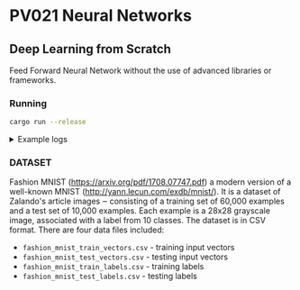# PV021 Neural Networks
## Deep Learning from Scratch

Feed Forward Neural Network without the use of advanced libraries or frameworks.

### Running
```bash
cargo run --release
```

<details>
  <summary>Example logs</summary>

  ```rust
Epoch # 0/5  | Batch #  1/199 | Loss 2.4956 | Learning rate 0.00099900 | Step time 191 ms
Epoch # 0/5  | Batch # 21/199 | Loss 0.6277 | Learning rate 0.00097943 | Step time 192 ms
Epoch # 0/5  | Batch # 41/199 | Loss 0.5979 | Learning rate 0.00096061 | Step time 197 ms
Epoch # 0/5  | Batch # 61/199 | Loss 0.5577 | Learning rate 0.00094251 | Step time 188 ms
Epoch # 0/5  | Batch # 81/199 | Loss 0.5354 | Learning rate 0.00092507 | Step time 197 ms
Epoch # 0/5  | Batch #101/199 | Loss 0.5134 | Learning rate 0.00090827 | Step time 187 ms
Epoch # 0/5  | Batch #121/199 | Loss 0.5106 | Learning rate 0.00089206 | Step time 189 ms
Epoch # 0/5  | Batch #141/199 | Loss 0.4118 | Learning rate 0.00087642 | Step time 207 ms
Epoch # 0/5  | Batch #161/199 | Loss 0.5314 | Learning rate 0.00086133 | Step time 182 ms
Epoch # 0/5  | Batch #181/199 | Loss 0.4518 | Learning rate 0.00084674 | Step time 192 ms
Epoch # 0/5  | Batch #199/199 | Loss 0.4496 | Learning rate 0.00083403 | Step time 199 ms
############
Validation metrics for epoch #1/5
Evaluating on Valid split
Got 7633 correct in 9000 examples
{
    6: 488,
    4: 617,
    5: 776,
    1: 881,
    9: 879,
    3: 802,
    7: 819,
    8: 852,
    2: 732,
    0: 787,
}
Valid accuracy: 0.8481
Epoch time: 42 sec
  ```
  
</details>


### DATASET
Fashion MNIST (https://arxiv.org/pdf/1708.07747.pdf) a modern version of a
well-known MNIST (http://yann.lecun.com/exdb/mnist/). It is a dataset of
Zalando's article images ‒ consisting of a training set of 60,000 examples
and a test set of 10,000 examples. Each example is a 28x28 grayscale image,
associated with a label from 10 classes. The dataset is in CSV format. There
are four data files included:  
 - `fashion_mnist_train_vectors.csv`   - training input vectors
 - `fashion_mnist_test_vectors.csv`    - testing input vectors
 - `fashion_mnist_train_labels.csv`    - training labels
 - `fashion_mnist_test_labels.csv`     - testing labels
